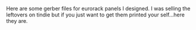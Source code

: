 Here are some gerber files for eurorack panels I designed. I was selling the leftovers on tindie but if you just want to get them printed your self...here they are.
